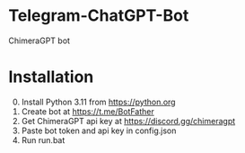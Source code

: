 # Telegram-ChatGPT-Bot
ChimeraGPT bot

# Installation
0. Install Python 3.11 from https://python.org
1. Create bot at https://t.me/BotFather
2. Get ChimeraGPT api key at https://discord.gg/chimeragpt
3. Paste bot token and api key in config.json
4. Run run.bat
